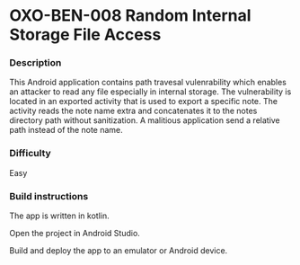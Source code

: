 # OXO-BEN-008 Random Internal Storage File Access

### Description

This Android application contains path travesal vulenrability which enables an attacker to read any file especially in internal storage.
The vulnerability is located in an exported activity that is used to export a specific note. The activity reads the note name extra and concatenates it to the notes directory path without sanitization. A malitious application send a relative path instead of the note name.

### Difficulty
Easy

### Build instructions
The app is written in kotlin.

Open the project in Android Studio.

Build and deploy the app to an emulator or Android device.


